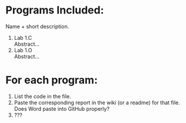 # Programs Included:
Name + short description.
1. Lab 1.C <!-- put two spaces or \ at the end of a line to show next info on newline -->  
    Abstract...
2. Lab 1.O\
    Abstract... 

# For each program:
1. List the code in the file.
2. Paste the corresponding report in the wiki (or a readme) for that file. Does Word paste into GitHub properly?
3. ???
